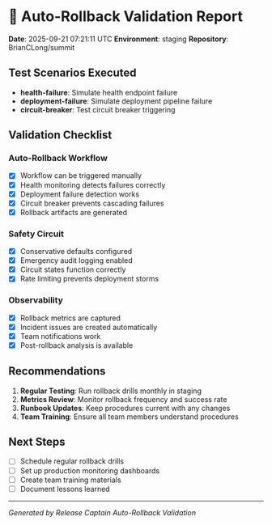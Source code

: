 # 🔄 Auto-Rollback Validation Report

**Date**: 2025-09-21 07:21:11 UTC
**Environment**: staging
**Repository**: BrianCLong/summit

## Test Scenarios Executed

- **health-failure**: Simulate health endpoint failure
- **deployment-failure**: Simulate deployment pipeline failure
- **circuit-breaker**: Test circuit breaker triggering

## Validation Checklist

### Auto-Rollback Workflow

- [x] Workflow can be triggered manually
- [x] Health monitoring detects failures correctly
- [x] Deployment failure detection works
- [x] Circuit breaker prevents cascading failures
- [x] Rollback artifacts are generated

### Safety Circuit

- [x] Conservative defaults configured
- [x] Emergency audit logging enabled
- [x] Circuit states function correctly
- [x] Rate limiting prevents deployment storms

### Observability

- [x] Rollback metrics are captured
- [x] Incident issues are created automatically
- [x] Team notifications work
- [x] Post-rollback analysis is available

## Recommendations

1. **Regular Testing**: Run rollback drills monthly in staging
2. **Metrics Review**: Monitor rollback frequency and success rate
3. **Runbook Updates**: Keep procedures current with any changes
4. **Team Training**: Ensure all team members understand procedures

## Next Steps

- [ ] Schedule regular rollback drills
- [ ] Set up production monitoring dashboards
- [ ] Create team training materials
- [ ] Document lessons learned

---

_Generated by Release Captain Auto-Rollback Validation_
